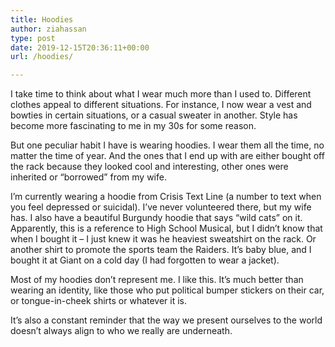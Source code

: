 ```yaml
---
title: Hoodies
author: ziahassan
type: post
date: 2019-12-15T20:36:11+00:00
url: /hoodies/

---
```

I take time to think about what I wear much more than I used to. Different clothes appeal to different situations. For instance, I now wear a vest and bowties in certain situations, or a casual sweater in another. Style has become more fascinating to me in my 30s for some reason.

But one peculiar habit I have is wearing hoodies. I wear them all the time, no matter the time of year. And the ones that I end up with are either bought off the rack because they looked cool and interesting, other ones were inherited or “borrowed” from my wife.

I’m currently wearing a hoodie from Crisis Text Line (a number to text when you feel depressed or suicidal). I’ve never volunteered there, but my wife has. I also have a beautiful Burgundy hoodie that says “wild cats” on it. Apparently, this is a reference to High School Musical, but I didn’t know that when I bought it &#8211; I just knew it was he heaviest sweatshirt on the rack. Or another shirt to promote the sports team the Raiders. It’s baby blue, and I bought it at Giant on a cold day (I had forgotten to wear a jacket). 

Most of my hoodies don’t represent me. I like this. It’s much better than wearing an identity, like those who put political bumper stickers on their car, or tongue-in-cheek shirts or whatever it is.

It’s also a constant reminder that the way we present ourselves to the world doesn’t always align to who we really are underneath.